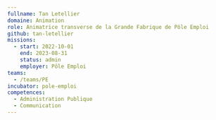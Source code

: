 ```yaml
---
fullname: Tan Letellier
domaine: Animation
role: Animatrice transverse de la Grande Fabrique de Pôle Emploi
github: tan-letellier
missions:
  - start: 2022-10-01
    end: 2023-08-31
    status: admin
    employer: Pôle Emploi
teams:
  - /teams/PE
incubator: pole-emploi
competences:
  - Administration Publique
  - Communication
---
```

